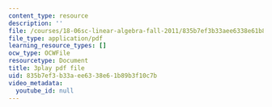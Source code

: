 ```yaml
---
content_type: resource
description: ''
file: /courses/18-06sc-linear-algebra-fall-2011/835b7ef3b33aee6338e61b89b3f10c7b_YzZUIYRCE38.pdf
file_type: application/pdf
learning_resource_types: []
ocw_type: OCWFile
resourcetype: Document
title: 3play pdf file
uid: 835b7ef3-b33a-ee63-38e6-1b89b3f10c7b
video_metadata:
  youtube_id: null
---
```


